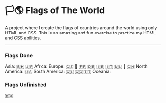 # 🏳️🌎 Flags of The World

A project where I create the flags of countries around the world using only HTML and CSS. This is an amazing and fun exercise to practice my HTML and CSS abilities.

---

### Flags Done
Asia: 🇧🇭 🇯🇵
Africa: 
Europe: 🇨🇿 🏴󠁧󠁢󠁥󠁮󠁧󠁿 🇫🇷 🇩🇪 🇮🇪 🇮🇹 🇳🇱 🏴󠁧󠁢󠁳󠁣󠁴󠁿 🇨🇭
North America: 🇺🇸
South America: 🇨🇱 🇨🇴 🇹🇹
Oceania: 


### Flags Unfinished
🇧🇷
